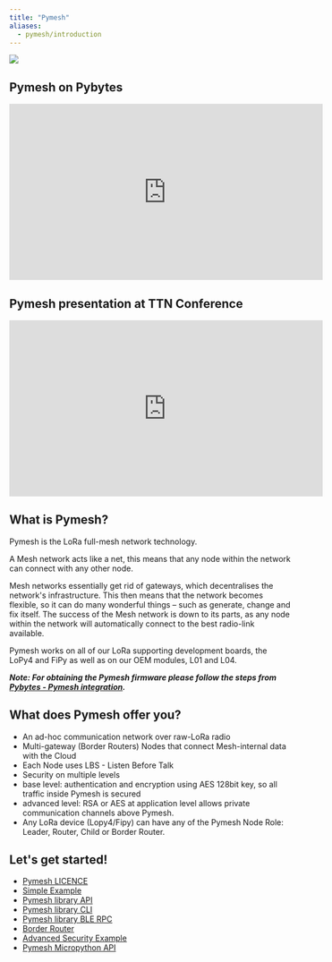 ```yaml
---
title: "Pymesh"
aliases:
  - pymesh/introduction
---
```

![](/gitbook/assets/pymesh/pymesh_roles.png)

## Pymesh on Pybytes
<iframe width="560" height="315" src="https://www.youtube.com/embed/4dgxvkZbF_4" frameborder="0" allow="accelerometer; autoplay; clipboard-write; encrypted-media; gyroscope; picture-in-picture" allowfullscreen></iframe>

## Pymesh presentation  at TTN Conference
<iframe width="560" height="315" src="https://www.youtube.com/embed/Ab_WFE93BQI" frameborder="0" allow="accelerometer; autoplay; clipboard-write; encrypted-media; gyroscope; picture-in-picture" allowfullscreen></iframe>

## What is Pymesh?

Pymesh is the LoRa full-mesh network technology.

A Mesh network acts like a net, this means that any node within the network can connect with any other node.

Mesh networks essentially get rid of gateways, which decentralises the network's infrastructure. This then means that the network becomes flexible, so it can do many wonderful things – such as generate, change and fix itself. The success of the Mesh network is down to its parts, as any node within the network will automatically connect to the best radio-link available.

Pymesh works on all of our LoRa supporting development boards, the LoPy4 and FiPy as well as on our OEM modules, L01 and L04.

_**Note: For obtaining the Pymesh firmware please follow the steps from [Pybytes - Pymesh integration](/pybytes/pymeshintegration/).**_

## What does Pymesh offer you?

* An ad-hoc communication network over raw-LoRa radio
* Multi-gateway (Border Routers) Nodes that connect Mesh-internal data with the Cloud
* Each Node uses LBS - Listen Before Talk
* Security on multiple levels
 * base level: authentication and encryption using AES 128bit key, so all traffic inside Pymesh is secured
 * advanced level: RSA or AES at application level allows private communication channels above Pymesh.
* Any LoRa device (Lopy4/Fipy) can have any of the Pymesh Node Role: Leader, Router, Child or Border Router.

## Let's get started!

* [Pymesh LICENCE](/pymesh/licence)
* [Simple Example](/pymesh/simple-example)
* [Pymesh library API](/pymesh/lib-api)
* [Pymesh library CLI](/pymesh/lib-cli)
* [Pymesh library BLE RPC](/pymesh/lib-ble-rpc)
* [Border Router](/pymesh/pymesh-br)
* ​[Advanced Security Example](/pymesh/security)​
* [Pymesh Micropython API](/firmwareapi/pycom/network/lora/pymesh)
